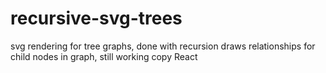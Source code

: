 # recursive-svg-trees

svg rendering for tree graphs, done with recursion
draws relationships for child nodes in graph, still working copy
React
